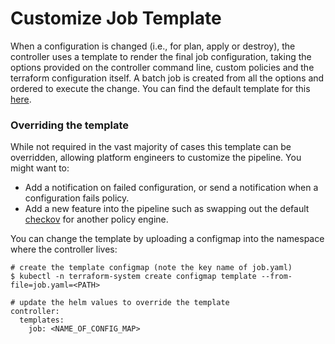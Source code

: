 # Customize Job Template

When a configuration is changed (i.e., for plan, apply or destroy), the controller uses a template to render the final job configuration, taking the options provided on the controller command line, custom policies and the terraform configuration itself. A batch job is created from all the options and ordered to execute the change. You can find the default template for this [here](https://github.com/appvia/terraform-controller/blob/master/pkg/assets/job.yaml.tpl).

### Overriding the template

While not required in the vast majority of cases this template can be overridden, allowing platform engineers to customize the pipeline. You might want to:

* Add a notification on failed configuration, or send a notification when a configuration fails policy.
* Add a new feature into the pipeline such as swapping out the default [checkov](https://www.checkov.io) for another policy engine.

You can change the template by uploading a configmap into the namespace where the controller lives:

```shell
# create the template configmap (note the key name of job.yaml)
$ kubectl -n terraform-system create configmap template --from-file=job.yaml=<PATH>

# update the helm values to override the template
controller:
  templates:
    job: <NAME_OF_CONFIG_MAP>
```
